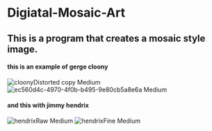 # Digiatal-Mosaic-Art
## This is a program that creates a mosaic style image.

#### this is an example of gerge cloony

![cloonyDistorted copy Medium](https://user-images.githubusercontent.com/104135647/197238416-1e8d25d1-a523-4ea0-bdd1-ea6c7da88edb.jpeg)
![ec560d4c-4970-4f0b-b495-9e80cb5a8e6a Medium](https://user-images.githubusercontent.com/104135647/197238446-e39f18f3-e94f-48e0-970e-77b6d43ab799.jpeg)

#### and this with jimmy hendrix

![hendrixRaw Medium](https://user-images.githubusercontent.com/104135647/197240473-13583bc5-dda3-44d1-ab01-6f986737b229.jpeg)
![hendrixFine Medium](https://user-images.githubusercontent.com/104135647/197240777-c0a198ea-5549-4456-9f9e-2aa47603fa1a.jpeg)
